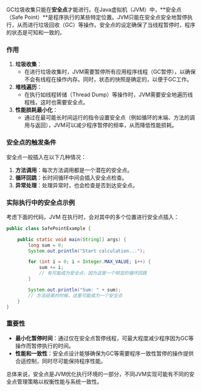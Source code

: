 GC垃圾收集只能在**安全点**才能进行。在Java虚拟机（JVM）中，**安全点（Safe Point）**是程序执行的某些特定位置。JVM只能在安全点安全地暂停执行，从而进行垃圾回收（GC）等操作。安全点的设定确保了当线程暂停时，程序的状态是可知和一致的。

### 作用

1. **垃圾收集**：
    - 在进行垃圾收集时，JVM需要暂停所有应用程序线程（GC暂停），以确保不会有线程在操作内存。同时，状态的快照是确定的，以便于GC工作。
2. **堆栈遍历**：
    - 在执行如线程转储（Thread Dump）等操作时，JVM需要安全地遍历线程栈，这时也需要安全点。
3. **性能损耗最小化**：
    - 通过在最可能长时间运行的指令设置安全点（例如循环的末端、方法的调用与返回），JVM可以减少程序暂停的频率，从而降低性能损耗。

### 安全点的触发条件

安全点一般插入在以下几种情况：

1. **方法调用**：每次方法调用都是一个潜在的安全点。
2. **循环回跳**：长时间循环中间会插入安全点检查。
3. **异常处理**：处理异常时，也会检查是否到达安全点。

### 实际执行中的安全点示例

考虑下面的代码，JVM 在执行时，会对其中的多个位置进行安全点插入：

```java
public class SafePointExample {  

    public static void main(String[] args) {  
        long sum = 0;  
        System.out.println("Start calculation...");  

        for (int i = 0; i < Integer.MAX_VALUE; i++) {  
            sum += i;  
            // 有可能成为安全点，因为这是一个明显的循环回跳  
        }  

        System.out.println("Sum: " + sum);  
        // 方法结束的时候，这里可能成为一个安全点  
    }  
}
```

### 重要性
- **最小化暂停时间**：通过仅在安全点暂停线程，可最大程度减少程序因为GC等操作而暂停执行的时间。
- **性能和一致性**：安全点设计能够确保为GC等需要程序一致性暂停的操作提供合适控制，同时尽可能保持程序性能。

总体来说，安全点是JVM优化执行环境的一部分，不同JVM实现可能有不同的安全点管理策略以权衡性能与系统一致性。
